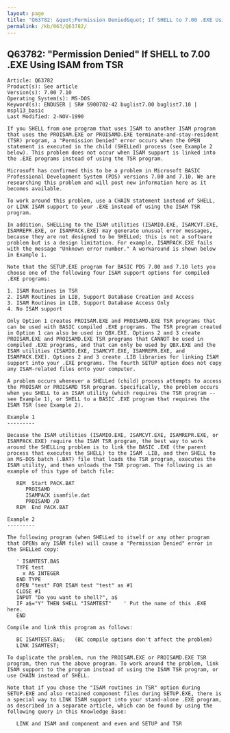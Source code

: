 ```yaml
---
layout: page
title: "Q63782: &quot;Permission Denied&quot; If SHELL to 7.00 .EXE Using ISAM from TSR"
permalink: /kb/063/Q63782/
---
```


## Q63782: &quot;Permission Denied&quot; If SHELL to 7.00 .EXE Using ISAM from TSR

	Article: Q63782
	Product(s): See article
	Version(s): 7.00 7.10
	Operating System(s): MS-DOS
	Keyword(s): ENDUSER | SR# S900702-42 buglist7.00 buglist7.10 | mspl13_basic
	Last Modified: 2-NOV-1990
	
	If you SHELL from one program that uses ISAM to another ISAM program
	that uses the PROISAM.EXE or PROISAMD.EXE terminate-and-stay-resident
	(TSR) program, a "Permission Denied" error occurs when the OPEN
	statement is executed in the child (SHELLed) process (see Example 2
	below). This problem does not occur when ISAM support is linked into
	the .EXE programs instead of using the TSR program.
	
	Microsoft has confirmed this to be a problem in Microsoft BASIC
	Professional Development System (PDS) versions 7.00 and 7.10. We are
	researching this problem and will post new information here as it
	becomes available.
	
	To work around this problem, use a CHAIN statement instead of SHELL,
	or LINK ISAM support to your .EXE instead of using the ISAM TSR
	program.
	
	In addition, SHELLing to the ISAM utilities (ISAMIO.EXE, ISAMCVT.EXE,
	ISAMREPR.EXE, or ISAMPACK.EXE) may generate unusual error messages,
	because they are not designed to be SHELLed; this is not a software
	problem but is a design limitation. For example, ISAMPACK.EXE fails
	with the message "Unknown error number." A workaround is shown below
	in Example 1.
	
	Note that the SETUP.EXE program for BASIC PDS 7.00 and 7.10 lets you
	choose one of the following four ISAM support options for compiled
	.EXE programs:
	
	1. ISAM Routines in TSR
	2. ISAM Routines in LIB, Support Database Creation and Access
	3. ISAM Routines in LIB, Support Database Access Only
	4. No ISAM support
	
	Only Option 1 creates PROISAM.EXE and PROISAMD.EXE TSR programs that
	can be used with BASIC compiled .EXE programs. The TSR program created
	in Option 1 can also be used in QBX.EXE. Options 2 and 3 create
	PROISAM.EXE and PROISAMD.EXE TSR programs that CANNOT be used in
	compiled .EXE programs, and that can only be used by QBX.EXE and the
	ISAM utilities (ISAMIO.EXE, ISAMCVT.EXE, ISAMREPR.EXE, and
	ISAMPACK.EXE). Options 2 and 3 create .LIB libraries for linking ISAM
	support into your .EXE programs. The fourth SETUP option does not copy
	any ISAM-related files onto your computer.
	
	A problem occurs whenever a SHELLed (child) process attempts to access
	the PROISAM or PROISAMD TSR program. Specifically, the problem occurs
	when you SHELL to an ISAM utility (which requires the TSR program --
	see Example 1), or SHELL to a BASIC .EXE program that requires the
	ISAM TSR (see Example 2).
	
	Example 1
	---------
	
	Because the ISAM utilities (ISAMIO.EXE, ISAMCVT.EXE, ISAMREPR.EXE, or
	ISAMPACK.EXE) require the ISAM TSR program, the best way to work
	around the SHELLing problem is to link the BASIC .EXE (the parent
	process that executes the SHELL) to the ISAM .LIB, and then SHELL to
	an MS-DOS batch (.BAT) file that loads the TSR program, executes the
	ISAM utility, and then unloads the TSR program. The following is an
	example of this type of batch file:
	
	   REM  Start PACK.BAT
	      PROISAMD
	      ISAMPACK isamfile.dat
	      PROISAMD /D
	   REM  End PACK.BAT
	
	Example 2
	---------
	
	The following program (when SHELLed to itself or any other program
	that OPENs any ISAM file) will cause a "Permission Denied" error in
	the SHELLed copy:
	
	   ' ISAMTEST.BAS
	   TYPE test
	     x AS INTEGER
	   END TYPE
	   OPEN "test" FOR ISAM test "test" as #1
	   CLOSE #1
	   INPUT "Do you want to shell?", a$
	   IF a$="Y" THEN SHELL "ISAMTEST"    ' Put the name of this .EXE here.
	   END
	
	Compile and link this program as follows:
	
	   BC ISAMTEST.BAS;   (BC compile options don't affect the problem)
	   LINK ISAMTEST;
	
	To duplicate the problem, run the PROISAM.EXE or PROISAMD.EXE TSR
	program, then run the above program. To work around the problem, link
	ISAM support to the program instead of using the ISAM TSR program, or
	use CHAIN instead of SHELL.
	
	Note that if you chose the "ISAM routines in TSR" option during
	SETUP.EXE and also retained component files during SETUP.EXE, there is
	a special way to LINK ISAM support into your stand-alone .EXE program,
	as described in a separate article, which can be found by using the
	following query in this Knowledge Base:
	
	   LINK and ISAM and component and even and SETUP and TSR
